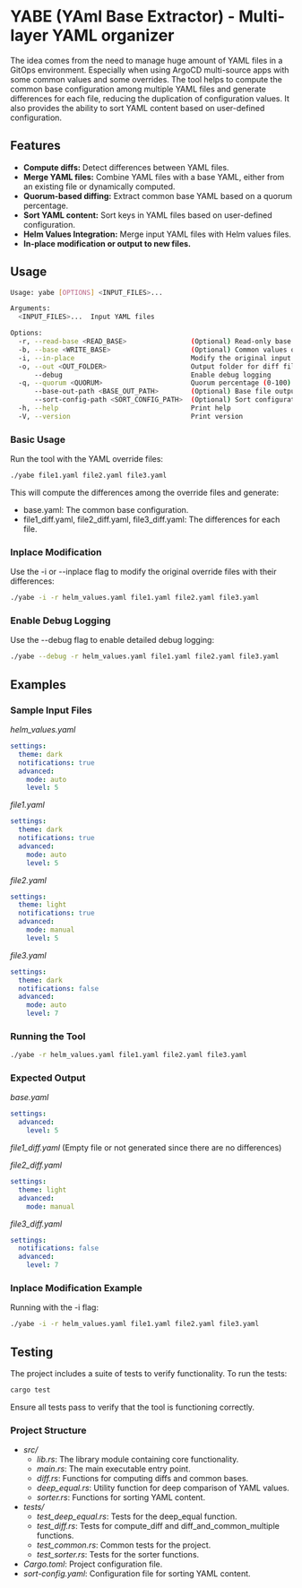 
# YABE (YAml Base Extractor) - Multi-layer YAML organizer

The idea comes from the need to manage huge amount of YAML files in a GitOps environment. Especially when using ArgoCD multi-source apps with some common values and some overrides.
The tool helps to compute the common base configuration among multiple YAML files and generate differences for each file, reducing the duplication of configuration values. 
It also provides the ability to sort YAML content based on user-defined configuration.


## Features

- **Compute diffs:** Detect differences between YAML files.
- **Merge YAML files:** Combine YAML files with a base YAML, either from an existing file or dynamically computed.
- **Quorum-based diffing:** Extract common base YAML based on a quorum percentage.
- **Sort YAML content:** Sort keys in YAML files based on user-defined configuration.
- **Helm Values Integration:** Merge input YAML files with Helm values files.
- **In-place modification or output to new files.**

## Usage

```bash
Usage: yabe [OPTIONS] <INPUT_FILES>...

Arguments:
  <INPUT_FILES>...  Input YAML files

Options:
  -r, --read-base <READ_BASE>                (Optional) Read-only base for values deduplication
  -b, --base <WRITE_BASE>                    (Optional) Common values of all input files, if not provided, will be computed
  -i, --in-place                             Modify the original input files with diffs
  -o, --out <OUT_FOLDER>                     Output folder for diff files [default: ./out]
      --debug                                Enable debug logging
  -q, --quorum <QUORUM>                      Quorum percentage (0-100) [default: 51]
      --base-out-path <BASE_OUT_PATH>        (Optional) Base file output path [default: ./base.yaml]
      --sort-config-path <SORT_CONFIG_PATH>  (Optional) Sort configuration file path [default: ./sort-config.yaml], if not provided, will not sort
  -h, --help                                 Print help
  -V, --version                              Print version
```


### Basic Usage

Run the tool with the YAML override files:

```bash
./yabe file1.yaml file2.yaml file3.yaml
```
This will compute the differences among the override files and generate:

* base.yaml: The common base configuration.
* file1_diff.yaml, file2_diff.yaml, file3_diff.yaml: The differences for each file.

### Inplace Modification

Use the -i or --inplace flag to modify the original override files with their differences:
```bash
./yabe -i -r helm_values.yaml file1.yaml file2.yaml file3.yaml
```

### Enable Debug Logging

Use the --debug flag to enable detailed debug logging:
```bash
./yabe --debug -r helm_values.yaml file1.yaml file2.yaml file3.yaml
```

## Examples

### Sample Input Files

_helm_values.yaml_
```yaml
settings:
  theme: dark
  notifications: true
  advanced:
    mode: auto
    level: 5
```

_file1.yaml_
```yaml
settings:
  theme: dark
  notifications: true
  advanced:
    mode: auto
    level: 5
```

_file2.yaml_
```yaml
settings:
  theme: light
  notifications: true
  advanced:
    mode: manual
    level: 5
```

_file3.yaml_
```yaml
settings:
  theme: dark
  notifications: false
  advanced:
    mode: auto
    level: 7
```

### Running the Tool
    
```bash
./yabe -r helm_values.yaml file1.yaml file2.yaml file3.yaml
```

### Expected Output
_base.yaml_
```yaml
settings:
  advanced:
    level: 5
```

_file1_diff.yaml_
(Empty file or not generated since there are no differences)

_file2_diff.yaml_
```yaml
settings:
  theme: light
  advanced:
    mode: manual
```

_file3_diff.yaml_
```yaml
settings:
  notifications: false
  advanced:
    level: 7
```

### Inplace Modification Example
Running with the -i flag:
```bash
./yabe -i -r helm_values.yaml file1.yaml file2.yaml file3.yaml
```

## Testing

The project includes a suite of tests to verify functionality. To run the tests:
```bash
cargo test
```
Ensure all tests pass to verify that the tool is functioning correctly.

### Project Structure
* _src/_
  * _lib.rs_: The library module containing core functionality.
  * _main.rs_: The main executable entry point.
  * _diff.rs_: Functions for computing diffs and common bases.
  * _deep_equal.rs_: Utility function for deep comparison of YAML values.
  * _sorter.rs_: Functions for sorting YAML content.
* _tests/_
  * _test_deep_equal.rs_: Tests for the deep_equal function.
  * _test_diff.rs_: Tests for compute_diff and diff_and_common_multiple functions.
  * _test_common.rs_: Common tests for the project.
  * _test_sorter.rs_: Tests for the sorter functions.
* _Cargo.toml_: Project configuration file.
* _sort-config.yaml_: Configuration file for sorting YAML content.

